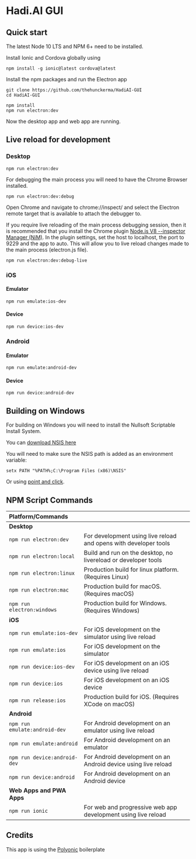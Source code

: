 # Hadi.AI GUI

## Quick start

The latest Node 10 LTS and NPM 6+ need to be installed.

Install Ionic and Cordova globally using

```
npm install -g ionic@latest cordova@latest
```

Install the npm packages and run the Electron app

```
git clone https://github.com/thehunckerma/HadiAI-GUI
cd HadiAI-GUI

npm install
npm run electron:dev
```

Now the desktop app and web app are running.

## Live reload for development

### Desktop

```node
npm run electron:dev
```

For debugging the main process you will need to have the Chrome Browser installed.

```node
npm run electron:dev:debug
```

Open Chrome and navigate to chrome://inspect/ and select the Electron remote target that is available to attach the debugger to.

If you require live reloading of the main process debugging session, then it is recommended that you install the Chrome plugin [Node.js V8 --inspector Manager (NiM)](https://chrome.google.com/webstore/detail/nodejs-v8-inspector-manag/gnhhdgbaldcilmgcpfddgdbkhjohddkj?hl=en). In the plugin settings, set the host to localhost, the port to 9229 and the app to auto. This will allow you to live reload changes made to the main process (electron.js file).

```node
npm run electron:dev:debug-live
```

### iOS

#### Emulator

```node
npm run emulate:ios-dev
```

#### Device

```node
npm run device:ios-dev
```

### Android

#### Emulator

```node
npm run emulate:android-dev
```

#### Device

```node
npm run device:android-dev
```

## Building on Windows

For building on Windows you will need to install the Nullsoft Scriptable Install System.

You can [download NSIS here](http://nsis.sourceforge.net/Main_Page)

You will need to make sure the NSIS path is added as an environment variable:

```node
setx PATH "%PATH%;C:\Program Files (x86)\NSIS"
```

Or using [point and click](http://nsis.sourceforge.net/Main_Page).

## NPM Script Commands

| Platform/Commands             |                                                                  |
| :---------------------------- | :--------------------------------------------------------------- |
| **Desktop**                   |                                                                  |
| `npm run electron:dev`        | For development using live reload and opens with developer tools |
| `npm run electron:local`      | Build and run on the desktop, no livereload or developer tools   |
| `npm run electron:linux`      | Production build for linux platform. (Requires Linux)            |
| `npm run electron:mac`        | Production build for macOS. (Requires macOS)                     |
| `npm run electron:windows`    | Production build for Windows. (Requires Windows)                 |
| **iOS**                       |                                                                  |
| `npm run emulate:ios-dev`     | For iOS development on the simulator using live reload           |
| `npm run emulate:ios`         | For iOS development on the simulator                             |
| `npm run device:ios-dev`      | For iOS development on an iOS device using live reload           |
| `npm run device:ios`          | For iOS development on an iOS device                             |
| `npm run release:ios`         | Production build for iOS. (Requires XCode on macOS)              |
| **Android**                   |                                                                  |
| `npm run emulate:android-dev` | For Android development on an emulator using live reload         |
| `npm run emulate:android`     | For Android development on an emulator                           |
| `npm run device:android-dev`  | For Android development on an Android device using live reload   |
| `npm run device:android`      | For Android development on an Android device                     |
| **Web Apps and PWA Apps**     |                                                                  |
| `npm run ionic`               | For web and progressive web app development using live reload    |

<!-- ## Publishing your apps

[How to publish an Android App](https://ionicframework.com/docs/publishing/play-store)

[How to publish an iOS App](https://ionicframework.com/docs/publishing/play-store)

[How to publish a macOS and/or Windows App](https://ionicframework.com/docs/publishing/desktop-app)

[How to publish a progressive web app](https://ionicframework.com/docs/publishing/progressive-web-app) -->

<!-- ## Ionic App Flow

When using [Ionic App Flow](https://ionicframework.com/docs/appflow/quickstart/installation) and the `cordova-plugin-ionic` plugin, you may experience the app hanging on start-up whilst developing your apps in live-reload. To prevent this, the app uses a script to disable deploy in the `config.xml` file in development mode. It then then uses a pre-commit hook to enable it when checking into git.

Using the above npm commands will make sure you don't run into issues with Ioinc App Flow. -->

## Credits

This app is using the [Polyonic](https://github.com/maximegris/angular-electron) boilerplate
